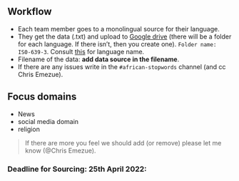 ## Workflow
- Each team member goes to a monolingual source for their language.
- They get the data (.txt) and upload to [Google drive](https://drive.google.com/drive/folders/11tO917ezdjATB-Ct94mUYfBXf0aVCcuS?usp=sharing) (there will be a folder for each language. If there isn’t, then you create one). `Folder name: IS0-639-3`. Consult [this](https://github.com/masakhane-io/masakhane-preprocessing/blob/main/african-stopwords/LANGUAGE-TABLE.md) for language name. 
- Filename of the data: __add data source in the filename__.
- If there are any issues write in the `#african-stopwords` channel (and cc Chris Emezue).

## Focus domains
- News
- social media domain
- religion 

> If there are more you feel we should add (or remove) please let me know (@Chris Emezue).

### Deadline for Sourcing: 25th April 2022: 
